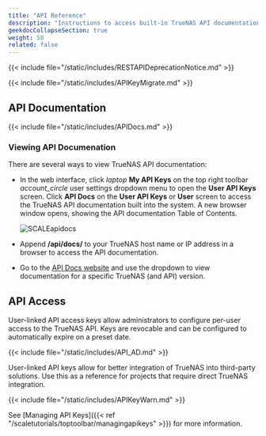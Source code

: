 ```yaml
---
title: "API Reference"
description: "Instructions to access built-in TrueNAS API documentation and links to static copies of the API documentation."
geekdocCollapseSection: true
weight: 50
related: false
---
```


{{< include file="/static/includes/RESTAPIDeprecationNotice.md" >}}

{{< include file="/static/includes/APIKeyMigrate.md" >}}

## API Documentation

{{< include file="/static/includes/APIDocs.md" >}}

### Viewing API Documenation

There are several ways to view TrueNAS API documentation:

* In the web interface, click <i class="material-icons" aria-hidden="true" title="laptop" style="vertical-align: top;">laptop</i> **My API Keys** on the top right toolbar <i class="material-icons" aria-hidden="true">account_circle</i> user settings dropdown menu to open the **User API Keys** screen.
   Click **API Docs** on the **User API Keys** or **User** screen to access the TrueNAS API documentation built into the system.
   A new browser window opens, showing the API documentation Table of Contents.

   ![SCALEapidocs](/images/SCALE/Dashboard/APIKeysScreen.png "API Docs location")

* Append **/api/docs/** to your TrueNAS host name or IP address in a browser to access the API documentation.

* Go to the [API Docs website](https://api.truenas.com) and use the dropdown to view documentation for a specific TrueNAS (and API) version.

## API Access

User-linked API access keys allow administrators to configure per-user access to the TrueNAS API.
Keys are revocable and can be configured to automatically expire on a preset date.
  
{{< include file="/static/includes/API_AD.md" >}}

User-linked API keys allow for better integration of TrueNAS into third-party solutions.
Use this as a reference for projects that require direct TrueNAS integration.

{{< include file="/static/includes/APIKeyWarn.md" >}}

See [Managing API Keys]({{< ref "/scaletutorials/toptoolbar/managingapikeys" >}}) for more information.
